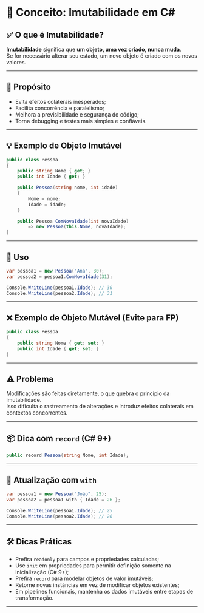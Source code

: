 
# 🧱 Conceito: Imutabilidade em C#

## ✅ O que é Imutabilidade?

**Imutabilidade** significa que **um objeto, uma vez criado, nunca muda**.  
Se for necessário alterar seu estado, um novo objeto é criado com os novos valores.

---

## 🎯 Propósito

- Evita efeitos colaterais inesperados;
- Facilita concorrência e paralelismo;
- Melhora a previsibilidade e segurança do código;
- Torna debugging e testes mais simples e confiáveis.

---

## 💡 Exemplo de Objeto Imutável

```csharp
public class Pessoa
{
    public string Nome { get; }
    public int Idade { get; }

    public Pessoa(string nome, int idade)
    {
        Nome = nome;
        Idade = idade;
    }

    public Pessoa ComNovaIdade(int novaIdade)
        => new Pessoa(this.Nome, novaIdade);
}
```

---

## 🧾 Uso

```csharp
var pessoa1 = new Pessoa("Ana", 30);
var pessoa2 = pessoa1.ComNovaIdade(31);

Console.WriteLine(pessoa1.Idade); // 30
Console.WriteLine(pessoa2.Idade); // 31
```

---

## ❌ Exemplo de Objeto Mutável (Evite para FP)

```csharp
public class Pessoa
{
    public string Nome { get; set; }
    public int Idade { get; set; }
}
```

---

## ⚠️ Problema

Modificações são feitas diretamente, o que quebra o princípio da imutabilidade.  
Isso dificulta o rastreamento de alterações e introduz efeitos colaterais em contextos concorrentes.

---

## 📦 Dica com `record` (C# 9+)

```csharp
public record Pessoa(string Nome, int Idade);
```

---

## 🔁 Atualização com `with`

```csharp
var pessoa1 = new Pessoa("João", 25);
var pessoa2 = pessoa1 with { Idade = 26 };

Console.WriteLine(pessoa1.Idade); // 25
Console.WriteLine(pessoa2.Idade); // 26
```

---

## 🛠️ Dicas Práticas

- Prefira `readonly` para campos e propriedades calculadas;
- Use `init` em propriedades para permitir definição somente na inicialização (C# 9+);
- Prefira `record` para modelar objetos de valor imutáveis;
- Retorne novas instâncias em vez de modificar objetos existentes;
- Em pipelines funcionais, mantenha os dados imutáveis entre etapas de transformação.

---
